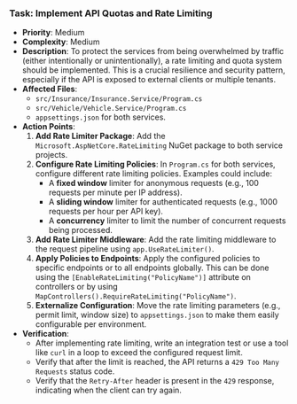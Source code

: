 ### Task: Implement API Quotas and Rate Limiting

-   **Priority**: Medium
-   **Complexity**: Medium
-   **Description**: To protect the services from being overwhelmed by traffic (either intentionally or unintentionally), a rate limiting and quota system should be implemented. This is a crucial resilience and security pattern, especially if the API is exposed to external clients or multiple tenants.
-   **Affected Files**:
    -   `src/Insurance/Insurance.Service/Program.cs`
    -   `src/Vehicle/Vehicle.Service/Program.cs`
    -   `appsettings.json` for both services.
-   **Action Points**:
    1.  **Add Rate Limiter Package**: Add the `Microsoft.AspNetCore.RateLimiting` NuGet package to both service projects.
    2.  **Configure Rate Limiting Policies**: In `Program.cs` for both services, configure different rate limiting policies. Examples could include:
        -   A **fixed window** limiter for anonymous requests (e.g., 100 requests per minute per IP address).
        -   A **sliding window** limiter for authenticated requests (e.g., 1000 requests per hour per API key).
        -   A **concurrency** limiter to limit the number of concurrent requests being processed.
    3.  **Add Rate Limiter Middleware**: Add the rate limiting middleware to the request pipeline using `app.UseRateLimiter()`.
    4.  **Apply Policies to Endpoints**: Apply the configured policies to specific endpoints or to all endpoints globally. This can be done using the `[EnableRateLimiting("PolicyName")]` attribute on controllers or by using `MapControllers().RequireRateLimiting("PolicyName")`.
    5.  **Externalize Configuration**: Move the rate limiting parameters (e.g., permit limit, window size) to `appsettings.json` to make them easily configurable per environment.
-   **Verification**:
    -   After implementing rate limiting, write an integration test or use a tool like `curl` in a loop to exceed the configured request limit.
    -   Verify that after the limit is reached, the API returns a `429 Too Many Requests` status code.
    -   Verify that the `Retry-After` header is present in the `429` response, indicating when the client can try again.
